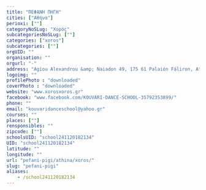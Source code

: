 ```yaml
---
title: "ΠΕΦΑΝΗ ΠΗΓΗ"
cities: ["Αθήνα"]
perioxi: [""]
categoryNoSLug: "Χορός"
subcategoriesNoSLug: [""]
categories: ["xoros"]
subcategories: [""]
orgUID: ""
organisation: ""
orgurl: "-"
address: "Agiou Alexandrou &amp; Naiadon 49, 175 61 Palaión Fáliron, Attiki, Greece"
logoimg: ""
profilePhoto : "downloaded"
coverPhoto : "downloaded"
website: "www.xorosxoros.gr"
facebook: "www.facebook.com/KOUVARI-DANCE-SCHOOL-35792353899/"
phone: ""
email: "kouvaridanceschool@yahoo.gr"
courses: ""
places: [""]
rensponsibles: ""
zipcode: [""]
schoolsUID: "school241120182134"
UID: "school241120182134"
latitude: ""
longitude: ""
url: "pefani-pigi/athina/xoros/"
slug: "pefani-pigi"
aliases:
    - /school241120182134
---
```





